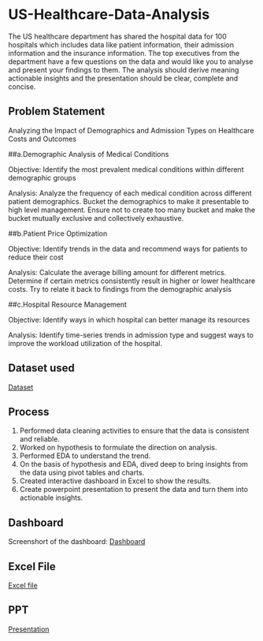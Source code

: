 # US-Healthcare-Data-Analysis
The US healthcare department has shared the hospital data for 100 hospitals which includes data like patient information, their admission information and the insurance information. The top executives from the department have a few questions on the data and would like you to analyse and present your findings to them. The analysis should derive meaning actionable insights and the presentation should be clear, complete and concise. 																							

## Problem Statement																					
																					
Analyzing the Impact of Demographics and Admission Types on Healthcare Costs and Outcomes																					
																					
##a.Demographic Analysis of Medical Conditions																					

Objective: Identify the most prevalent medical conditions within different demographic groups	

Analysis: Analyze the frequency of each medical condition across different patient demographics. Bucket the demographics to make it presentable to high level management. Ensure not to create too many bucket and make the bucket mutually exclusive and collectively exhaustive. 																					
																					
																					
##b.Patient Price Optimization																					

Objective: Identify trends in the data and recommend ways for patients to reduce their cost																					

Analysis: Calculate the average billing amount for different metrics. Determine if certain metrics consistently result in higher or lower healthcare costs. Try to relate it back to findings from the demographic analysis																					
																					
																					
##c.Hospital Resource Management 																					

Objective: Identify ways in which hospital can better manage its resources																					

Analysis: Identify time-series trends in admission type and suggest ways to improve the workload utilization of the hospital. 


## Dataset used 

<a href="https://github.com/guntassinghgs/US-Healthcare-Data-Analysis/raw/refs/heads/main/Raw%20data%20US%20healthcare.xlsx">Dataset</a>


## Process 

1) Performed data cleaning activities to ensure that the data is consistent and reliable.
2) Worked on hypothesis to formulate the direction on analysis.
3) Performed EDA to understand the trend.
4) On the basis of hypothesis and EDA, dived deep to bring insights from the data using pivot tables and charts.
5) Created interactive dashboard in Excel to show the results.
6) Create powerpoint presentation to present the data and turn them into actionable insights.


## Dashboard 

Screenshort of the dashboard: <a href="https://github.com/guntassinghgs/US-Healthcare-Data-Analysis/blob/main/Dashboard%20screenshot.png">Dashboard</a>

## Excel File

<a href="https://github.com/guntassinghgs/US-Healthcare-Data-Analysis/blob/main/Case%20Study%20Final.xlsx">Excel file</a>

## PPT

<a href="https://github.com/guntassinghgs/US-Healthcare-Data-Analysis/blob/main/US%20HEALTHCARE%20ANALYSIS.pptx">Presentation</a>
	






